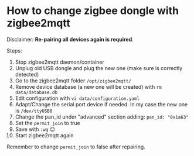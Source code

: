 
# How to change zigbee dongle with zigbee2mqtt

Disclaimer: **Re-pairing all devices again is required**.

Steps:
 
  1. Stop zigbee2mqtt daemon/container
  2. Unplug old USB dongle and plug the new one (make sure is correctly detected)
  3. Go to the zigbee2mqtt folder `/opt/zigbee2mqtt/`
  4. Remove device database (a new one will be created) with `rm data/database.db`
  5. Edit configuration with `vi data/configuration.yaml`
  6. Adapt/Change the serial port device if needed. In my case the new one is `/dev/ttyUSB0`
  7. Change the pan_id under "advanced" section adding: `pan_id: "0x1a63"`
  8. Set the `permit_join` to true
  9. Save with `:wq` 😉
  10. Start zigbee2mqtt again

Remember to change `permit_join` to false after repairing.
